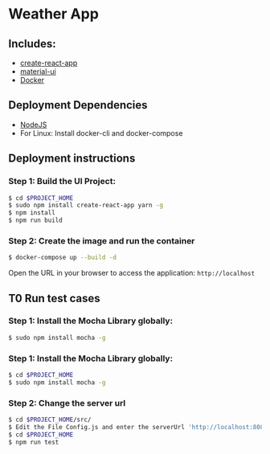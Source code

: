 # Weather App
## Includes:
- [create-react-app](https://github.com/facebookincubator/create-react-app)
- [material-ui](http://material-ui.com)
- [Docker](https://docker.com)

## Deployment Dependencies
- [NodeJS](https://nodejs.org)
- For Linux: Install docker-cli and docker-compose

## Deployment instructions

### Step 1: Build the UI Project:
```sh
$ cd $PROJECT_HOME
$ sudo npm install create-react-app yarn -g
$ npm install
$ npm run build
```

### Step 2: Create the image and run the container
```sh
$ docker-compose up --build -d
```

Open the URL in your browser to access the application: `http://localhost`


## T0 Run test cases
### Step 1: Install the Mocha Library globally:
```sh
$ sudo npm install mocha -g
```

### Step 1: Install the Mocha Library globally:
```sh
$ cd $PROJECT_HOME
$ sudo npm install mocha -g
```
### Step 2: Change the server url
```sh
$ cd $PROJECT_HOME/src/
$ Edit the File Config.js and enter the serverUrl 'http://localhost:8080' and save it
$ cd $PROJECT_HOME
$ npm run test
```

